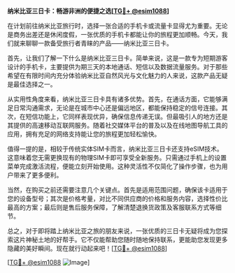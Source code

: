 **纳米比亚三日卡：畅游非洲的便捷之选[[TG💪+ @esim1088](https://t.me/s/esim1088)]**

在计划前往纳米比亚旅行时，选择一张合适的手机卡或流量卡显得尤为重要。无论是商务出差还是休闲度假，一张优质的手机卡都能让你的旅程更加顺畅。今天，我们就来聊聊一款备受旅行者青睐的产品——纳米比亚三日卡。

首先，让我们了解一下什么是纳米比亚三日卡。简单来说，这是一款专为短期游客设计的手机卡，主要提供为期三天的本地通话、短信以及数据流量服务。对于那些希望在有限时间内充分体验纳米比亚自然风光与文化魅力的人来说，这款产品无疑是最佳选择之一。

从实用性角度来看，纳米比亚三日卡具有诸多优势。首先，在通话方面，它能够满足日常沟通需求，无论是在城市中心还是偏远地区，都能保持稳定的信号连接。其次，在短信功能上，它同样表现优异，确保信息传递无误。但最吸引人的地方还是其提供的高速移动互联网服务。随着社交媒体平台的普及以及在线地图导航工具的应用，拥有充足的网络支持能让您的旅程更加轻松愉快。

值得一提的是，相较于传统实体SIM卡而言，纳米比亚三日卡还支持eSIM技术。这意味着您无需更换现有的物理SIM卡即可享受全新服务。只需通过手机上的设置菜单完成激活流程，便能立刻开始使用。这种灵活性不仅简化了操作步骤，也为用户带来了更多便利。

当然，在购买之前还需要注意几个关键点。首先是适用范围问题，确保该卡适用于您的设备型号；其次是价格考量，对比不同供应商的价格和服务内容，选择性价比最高的方案；最后则是售后服务保障，了解清楚退换货政策及客服联系方式等细节。

总之，对于即将踏上纳米比亚之旅的朋友来说，一张优质的三日卡无疑将成为您探索这片神秘土地的好帮手。它不仅能帮助您随时随地保持联系，更能助您发现更多隐藏的美好瞬间。现在就行动起来吧！[[TG💪+ @esim1088](https://t.me/s/esim1088)]

[[TG💪+ @esim1088](https://t.me/s/esim1088) ![Image](https://i.postimg.cc/4NQfJmqS/Snipaste-2025-05-13-00-14-12.png)]